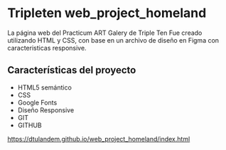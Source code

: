 # Tripleten web_project_homeland

La página web del Practicum ART Galery de Triple Ten Fue creado utilizando HTML y CSS, con base en un archivo de diseño en Figma con caracteristicas responsive.

## Características del proyecto

- HTML5 semántico
- CSS
- Google Fonts
- Diseño Responsive
- GIT
- GITHUB

https://dtulandem.github.io/web_project_homeland/index.html
